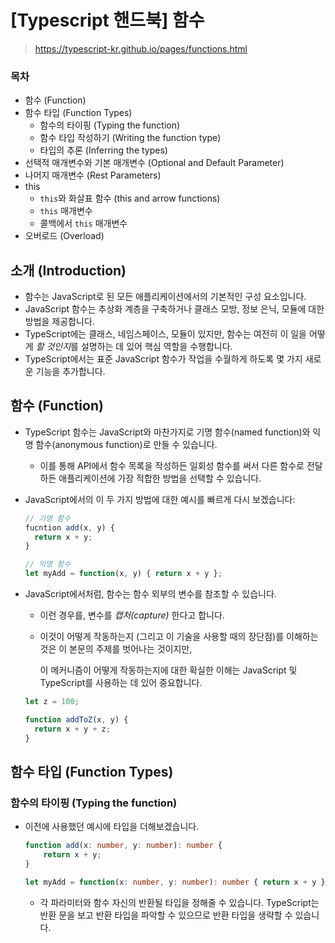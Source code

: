 # [Typescript 핸드북] 함수

> https://typescript-kr.github.io/pages/functions.html



### 목차

- 함수 (Function)
- 함수 타입 (Function Types)
  - 함수의 타이핑 (Typing the function)
  - 함수 타입 작성하기 (Writing the function type)
  - 타입의 추론 (Inferring the types)
- 선택적 매개변수와 기본 매개변수 (Optional and Default Parameter)
- 나머지 매개변수 (Rest Parameters)
- this
  - `this`와 화살표 함수 (this and arrow functions)
  - `this` 매개변수
  - 콜백에서 `this` 매개변수
- 오버로드 (Overload)



## 소개 (Introduction)

- 함수는 JavaScript로 된 모든 애플리케이션에서의 기본적인 구성 요소입니다. 
- JavaScript 함수는 추상화 계층을 구축하거나 클래스 모방, 정보 은닉, 모듈에 대한 방법을 제공합니다. 
- TypeScript에는 클래스, 네임스페이스, 모듈이 있지만, 함수는 여전히 이 일을 어떻게 *할 것인지*를 설명하는 데 있어 핵심 역할을 수행합니다.
- TypeScript에서는 표준 JavaScript 함수가 작업을 수월하게 하도록 몇 가지 새로운 기능을 추가합니다.



## 함수 (Function)

- TypeScript 함수는 JavaScript와 마찬가지로 기명 함수(named function)와 익명 함수(anonymous function)로 만들 수 있습니다. 

  - 이를 통해 API에서 함수 목록을 작성하든 일회성 함수를 써서 다른 함수로 전달하든 애플리케이션에 가장 적합한 방법을 선택할 수 있습니다.

- JavaScript에서의 이 두 가지 방법에 대한 예시를 빠르게 다시 보겠습니다:

  ```js
  // 기명 함수
  fucntion add(x, y) {
    return x + y;
  }
  
  // 익명 함수
  let myAdd = function(x, y) { return x + y };
  ```

- JavaScript에서처럼, 함수는 함수 외부의 변수를 참조할 수 있습니다. 

  - 이런 경우를, 변수를 *캡처(capture)* 한다고 합니다. 

  - 이것이 어떻게 작동하는지 (그리고 이 기술을 사용할 때의 장단점)를 이해하는 것은 이 본문의 주제를 벗어나는 것이지만, 

    이 메커니즘이 어떻게 작동하는지에 대한 확실한 이해는 JavaScript 및 TypeScript를 사용하는 데 있어 중요합니다.

  ```js
  let z = 100;
  
  function addToZ(x, y) {
    return x + y + z;
  }
  ```



## 함수 타입 (Function Types)

### 함수의 타이핑 (Typing the function)

- 이전에 사용했던 예시에 타입을 더해보겠습니다.

  ```ts
  function add(x: number, y: number): number {
      return x + y;
  }
  
  let myAdd = function(x: number, y: number): number { return x + y };
  ```

  - 각 파라미터와 함수 자신의 반환될 타입을 정해줄 수 있습니다. TypeScript는 반환 문을 보고 반환 타입을 파악할 수 있으므로 반환 타입을 생략할 수 있습니다.















